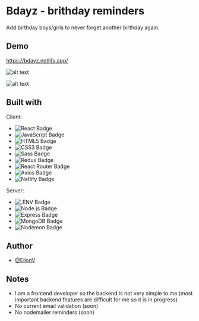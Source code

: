 
# Bdayz - brithday reminders

Add birthday boys/girls to never forget another birthday again.



## Demo

https://bdayz.netlify.app/

![alt text](https://i.ibb.co/T1HFz8t/twitter-card.png)

![alt text](https://i.ibb.co/JFq5Js3/og-image.png)
## Built with

Client:

- ![React Badge](https://img.shields.io/badge/React-61DAFB?logo=react&logoColor=000&style=flat)
- ![JavaScript Badge](https://img.shields.io/badge/JavaScript-F7DF1E?logo=javascript&logoColor=000&style=flat)
- ![HTML5 Badge](https://img.shields.io/badge/HTML5-E34F26?logo=html5&logoColor=fff&style=flat)
- ![CSS3 Badge](https://img.shields.io/badge/CSS3-1572B6?logo=css3&logoColor=fff&style=flat)
- ![Sass Badge](https://img.shields.io/badge/Sass-C69?logo=sass&logoColor=fff&style=flat)
- ![Redux Badge](https://img.shields.io/badge/Redux-764ABC?logo=redux&logoColor=fff&style=flat)
- ![React Router Badge](https://img.shields.io/badge/React%20Router-CA4245?logo=reactrouter&logoColor=fff&style=flat)
- ![Axios Badge](https://img.shields.io/badge/Axios-5A29E4?logo=axios&logoColor=fff&style=flat)
- ![Netlify Badge](https://img.shields.io/badge/Netlify-00C7B7?logo=netlify&logoColor=fff&style=flat)

Server: 

- ![.ENV Badge](https://img.shields.io/badge/.ENV-ECD53F?logo=dotenv&logoColor=000&style=flat)
- ![Node.js Badge](https://img.shields.io/badge/Node.js-393?logo=nodedotjs&logoColor=fff&style=flat)
- ![Express Badge](https://img.shields.io/badge/Express-000?logo=express&logoColor=fff&style=flat)
- ![MongoDB Badge](https://img.shields.io/badge/MongoDB-47A248?logo=mongodb&logoColor=fff&style=flat)
- ![Nodemon Badge](https://img.shields.io/badge/Nodemon-76D04B?logo=nodemon&logoColor=fff&style=flat)

## Author

- [@EilonV](https://www.github.com/eilonv)

## Notes

- I am a frontend developer so the backend is not very simple to me (most important backend features are difficult for me so it is in progress)
- No current email validation (soon)
- No nodemailer reminders (soon)
